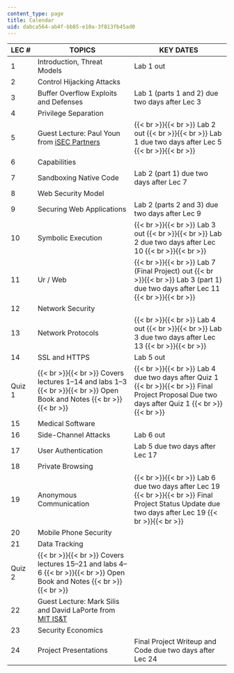 ```yaml
---
content_type: page
title: Calendar
uid: dabca564-ab4f-bb85-e10a-3f813fb45ad0
---
```


| LEC # | TOPICS | KEY DATES |
| --- | --- | --- |
| 1 | Introduction, Threat Models | Lab 1 out |
| 2 | Control Hijacking Attacks | &nbsp; |
| 3 | Buffer Overflow Exploits and Defenses | Lab 1 (parts 1 and 2) due two days after Lec 3 |
| 4 | Privilege Separation | &nbsp; |
| 5 | Guest Lecture: Paul Youn from [iSEC Partners](https://www.isecpartners.com/) |  {{< br >}}{{< br >}} Lab 2 out {{< br >}}{{< br >}} Lab 1 due two days after Lec 5 {{< br >}}{{< br >}}  |
| 6 | Capabilities | &nbsp; |
| 7 | Sandboxing Native Code | Lab 2 (part 1) due two days after Lec 7 |
| 8 | Web Security Model | &nbsp; |
| 9 | Securing Web Applications | Lab 2 (parts 2 and 3) due two days after Lec 9 |
| 10 | Symbolic Execution |  {{< br >}}{{< br >}} Lab 3 out {{< br >}}{{< br >}} Lab 2 due two days after Lec 10 {{< br >}}{{< br >}}  |
| 11 | Ur / Web |  {{< br >}}{{< br >}} Lab 7 (Final Project) out {{< br >}}{{< br >}} Lab 3 (part 1) due two days after Lec 11 {{< br >}}{{< br >}}  |
| 12 | Network Security | &nbsp; |
| 13 | Network Protocols |  {{< br >}}{{< br >}} Lab 4 out {{< br >}}{{< br >}} Lab 3 due two days after Lec 13 {{< br >}}{{< br >}}  |
| 14 | SSL and HTTPS | Lab 5 out |
| Quiz 1 |  {{< br >}}{{< br >}} Covers lectures 1–14 and labs 1–3 {{< br >}}{{< br >}} Open Book and Notes {{< br >}}{{< br >}}  |  {{< br >}}{{< br >}} Lab 4 due two days after Quiz 1 {{< br >}}{{< br >}} Final Project Proposal Due two days after Quiz 1 {{< br >}}{{< br >}}  |
| 15 | Medical Software | &nbsp; |
| 16 | Side-Channel Attacks | Lab 6 out |
| 17 | User Authentication | Lab 5 due two days after Lec 17 |
| 18 | Private Browsing | &nbsp; |
| 19 | Anonymous Communication |  {{< br >}}{{< br >}} Lab 6 due two days after Lec 19 {{< br >}}{{< br >}} Final Project Status Update due two days after Lec 19 {{< br >}}{{< br >}}  |
| 20 | Mobile Phone Security | &nbsp; |
| 21 | Data Tracking | &nbsp; |
| Quiz 2 |  {{< br >}}{{< br >}} Covers lectures 15–21 and labs 4–6 {{< br >}}{{< br >}} Open Book and Notes {{< br >}}{{< br >}}  | &nbsp; |
| 22 | Guest Lecture: Mark Silis and David LaPorte from [MIT IS&T](http://ist.mit.edu/) | &nbsp; |
| 23 | Security Economics | &nbsp; |
| 24 | Project Presentations | Final Project Writeup and Code due two days after Lec 24